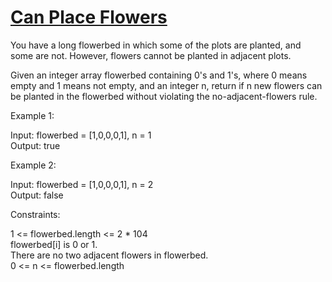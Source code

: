 # [Can Place Flowers](https://leetcode.com/problems/can-place-flowers/)

You have a long flowerbed in which some of the plots are planted, and some are not. However, flowers cannot be planted in adjacent plots.  

Given an integer array flowerbed containing 0's and 1's, where 0 means empty and 1 means not empty, and an integer n, return if n new flowers can be planted in the flowerbed without violating the no-adjacent-flowers rule.  

Example 1:  

Input: flowerbed = [1,0,0,0,1], n = 1  
Output: true  

Example 2:  

Input: flowerbed = [1,0,0,0,1], n = 2  
Output: false  

Constraints:  

1 <= flowerbed.length <= 2 * 104  
flowerbed[i] is 0 or 1.  
There are no two adjacent flowers in flowerbed.   
0 <= n <= flowerbed.length   